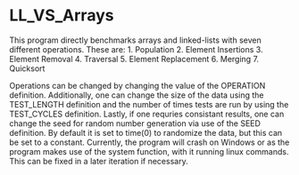 # LL_VS_Arrays
This program directly benchmarks arrays and linked-lists with seven different operations. These are:
    1. Population
    2. Element Insertions
    3. Element Removal
    4. Traversal
    5. Element Replacement
    6. Merging
    7. Quicksort
  
Operations can be changed by changing the value of the OPERATION definition. Additionally, one can change the size of the data using the TEST_LENGTH definition and the number of times tests are run by using the TEST_CYCLES definition. Lastly, if one requries consistant results, one can change the seed for random number generation via use of the SEED definition. By default it is set to time(0) to randomize the data, but this can be set to a constant. Currently, the program will crash on Windows or as the program makes use of the system function, with it running linux commands. This can be fixed in a later iteration if necessary.